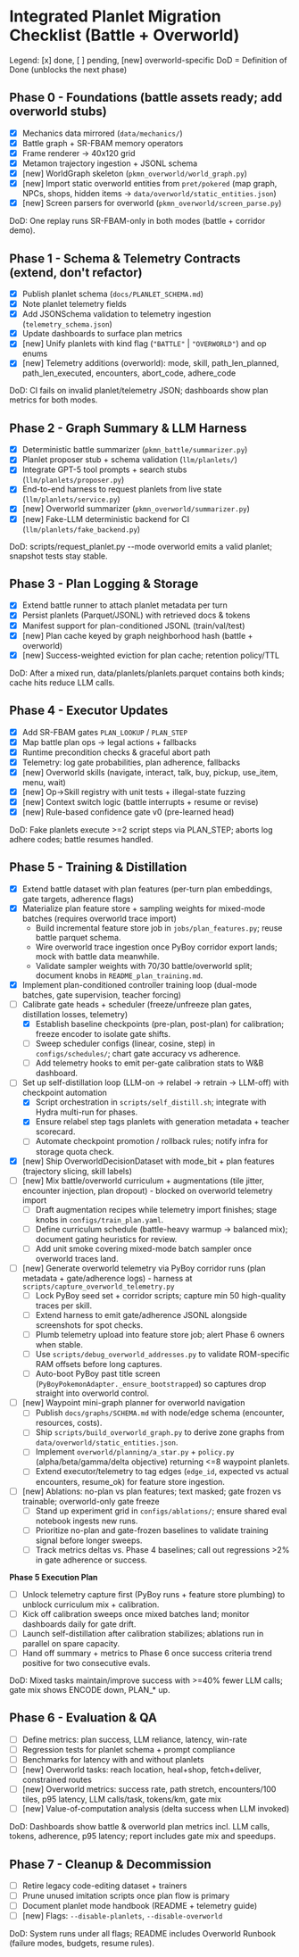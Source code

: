 # Integrated Planlet Migration Checklist (Battle + Overworld)

Legend: [x] done, [ ] pending, [new] overworld-specific
DoD = Definition of Done (unblocks the next phase)

## Phase 0 - Foundations (battle assets ready; add overworld stubs)
- [x] Mechanics data mirrored (`data/mechanics/`)
- [x] Battle graph + SR-FBAM memory operators
- [x] Frame renderer -> 40x120 grid
- [x] Metamon trajectory ingestion + JSONL schema
- [x] [new] WorldGraph skeleton (`pkmn_overworld/world_graph.py`)
- [x] [new] Import static overworld entities from `pret/pokered` (map graph, NPCs, shops, hidden items -> `data/overworld/static_entities.json`)
- [x] [new] Screen parsers for overworld (`pkmn_overworld/screen_parse.py`)

DoD: One replay runs SR-FBAM-only in both modes (battle + corridor demo).

## Phase 1 - Schema & Telemetry Contracts (extend, don't refactor)
- [x] Publish planlet schema (`docs/PLANLET_SCHEMA.md`)
- [x] Note planlet telemetry fields
- [x] Add JSONSchema validation to telemetry ingestion (`telemetry_schema.json`)
- [x] Update dashboards to surface plan metrics
- [x] [new] Unify planlets with kind flag (`"BATTLE"` | `"OVERWORLD"`) and op enums
- [x] [new] Telemetry additions (overworld): mode, skill, path_len_planned, path_len_executed, encounters, abort_code, adhere_code

DoD: CI fails on invalid planlet/telemetry JSON; dashboards show plan metrics for both modes.

## Phase 2 - Graph Summary & LLM Harness
- [x] Deterministic battle summarizer (`pkmn_battle/summarizer.py`)
- [x] Planlet proposer stub + schema validation (`llm/planlets/`)
- [x] Integrate GPT-5 tool prompts + search stubs (`llm/planlets/proposer.py`)
- [x] End-to-end harness to request planlets from live state (`llm/planlets/service.py`)
- [x] [new] Overworld summarizer (`pkmn_overworld/summarizer.py`)
- [x] [new] Fake-LLM deterministic backend for CI (`llm/planlets/fake_backend.py`)

DoD: scripts/request_planlet.py --mode overworld emits a valid planlet; snapshot tests stay stable.

## Phase 3 - Plan Logging & Storage
- [x] Extend battle runner to attach planlet metadata per turn
- [x] Persist planlets (Parquet/JSONL) with retrieved docs & tokens
- [x] Manifest support for plan-conditioned JSONL (train/val/test)
- [x] [new] Plan cache keyed by graph neighborhood hash (battle + overworld)
- [x] [new] Success-weighted eviction for plan cache; retention policy/TTL

DoD: After a mixed run, data/planlets/planlets.parquet contains both kinds; cache hits reduce LLM calls.

## Phase 4 - Executor Updates
- [x] Add SR-FBAM gates `PLAN_LOOKUP` / `PLAN_STEP`
- [x] Map battle plan ops -> legal actions + fallbacks
- [x] Runtime precondition checks & graceful abort path
- [x] Telemetry: log gate probabilities, plan adherence, fallbacks
- [x] [new] Overworld skills (navigate, interact, talk, buy, pickup, use_item, menu, wait)
- [x] [new] Op->Skill registry with unit tests + illegal-state fuzzing
- [x] [new] Context switch logic (battle interrupts + resume or revise)
- [x] [new] Rule-based confidence gate v0 (pre-learned head)

DoD: Fake planlets execute >=2 script steps via PLAN_STEP; aborts log adhere codes; battle resumes handled.

## Phase 5 - Training & Distillation
- [x] Extend battle dataset with plan features (per-turn plan embeddings, gate targets, adherence flags)
- [x] Materialize plan feature store + sampling weights for mixed-mode batches (requires overworld trace import)
  - Build incremental feature store job in `jobs/plan_features.py`; reuse battle parquet schema.
  - Wire overworld trace ingestion once PyBoy corridor export lands; mock with battle data meanwhile.
  - Validate sampler weights with 70/30 battle/overworld split; document knobs in `README_plan_training.md`.
- [x] Implement plan-conditioned controller training loop (dual-mode batches, gate supervision, teacher forcing)
- [ ] Calibrate gate heads + scheduler (freeze/unfreeze plan gates, distillation losses, telemetry)
  - [x] Establish baseline checkpoints (pre-plan, post-plan) for calibration; freeze encoder to isolate gate shifts.
  - [ ] Sweep scheduler configs (linear, cosine, step) in `configs/schedules/`; chart gate accuracy vs adherence.
  - [ ] Add telemetry hooks to emit per-gate calibration stats to W&B dashboard.
- [ ] Set up self-distillation loop (LLM-on -> relabel -> retrain -> LLM-off) with checkpoint automation
  - [x] Script orchestration in `scripts/self_distill.sh`; integrate with Hydra multi-run for phases.
  - [x] Ensure relabel step tags planlets with generation metadata + teacher scorecard.
  - [ ] Automate checkpoint promotion / rollback rules; notify infra for storage quota check.
- [x] [new] Ship OverworldDecisionDataset with mode_bit + plan features (trajectory slicing, skill labels)
- [ ] [new] Mix battle/overworld curriculum + augmentations (tile jitter, encounter injection, plan dropout) - blocked on overworld telemetry import
  - [ ] Draft augmentation recipes while telemetry import finishes; stage knobs in `configs/train_plan.yaml`.
  - [ ] Define curriculum schedule (battle-heavy warmup -> balanced mix); document gating heuristics for review.
  - [ ] Add unit smoke covering mixed-mode batch sampler once overworld traces land.
- [ ] [new] Generate overworld telemetry via PyBoy corridor runs (plan metadata + gate/adherence logs) - harness at `scripts/capture_overworld_telemetry.py`
  - [ ] Lock PyBoy seed set + corridor scripts; capture min 50 high-quality traces per skill.
  - [ ] Extend harness to emit gate/adherence JSONL alongside screenshots for spot checks.
  - [ ] Plumb telemetry upload into feature store job; alert Phase 6 owners when stable.
  - [ ] Use `scripts/debug_overworld_addresses.py` to validate ROM-specific RAM offsets before long captures.
  - [ ] Auto-boot PyBoy past title screen (`PyBoyPokemonAdapter._ensure_bootstrapped`) so captures drop straight into overworld control.
- [ ] [new] Waypoint mini-graph planner for overworld navigation
  - [ ] Publish `docs/graphs/SCHEMA.md` with node/edge schema (encounter, resources, costs).
  - [ ] Ship `scripts/build_overworld_graph.py` to derive zone graphs from `data/overworld/static_entities.json`.
  - [ ] Implement `overworld/planning/a_star.py` + `policy.py` (alpha/beta/gamma/delta objective) returning <=8 waypoint planlets.
  - [ ] Extend executor/telemetry to tag edges (`edge_id`, expected vs actual encounters, resume_ok) for feature store ingestion.
- [ ] [new] Ablations: no-plan vs plan features; text masked; gate frozen vs trainable; overworld-only gate freeze
  - [ ] Stand up experiment grid in `configs/ablations/`; ensure shared eval notebook ingests new runs.
  - [ ] Prioritize no-plan and gate-frozen baselines to validate training signal before longer sweeps.
  - [ ] Track metrics deltas vs. Phase 4 baselines; call out regressions >2% in gate adherence or success.

**Phase 5 Execution Plan**
- [ ] Unlock telemetry capture first (PyBoy runs + feature store plumbing) to unblock curriculum mix + calibration.
- [ ] Kick off calibration sweeps once mixed batches land; monitor dashboards daily for gate drift.
- [ ] Launch self-distillation after calibration stabilizes; ablations run in parallel on spare capacity.
- [ ] Hand off summary + metrics to Phase 6 once success criteria trend positive for two consecutive evals.

DoD: Mixed tasks maintain/improve success with >=40% fewer LLM calls; gate mix shows ENCODE down, PLAN_* up.

## Phase 6 - Evaluation & QA
- [ ] Define metrics: plan success, LLM reliance, latency, win-rate
- [ ] Regression tests for planlet schema + prompt compliance
- [ ] Benchmarks for latency with and without planlets
- [ ] [new] Overworld tasks: reach location, heal+shop, fetch+deliver, constrained routes
- [ ] [new] Overworld metrics: success rate, path stretch, encounters/100 tiles, p95 latency, LLM calls/task, tokens/km, gate mix
- [ ] [new] Value-of-computation analysis (delta success when LLM invoked)

DoD: Dashboards show battle & overworld plan metrics incl. LLM calls, tokens, adherence, p95 latency; report includes gate mix and speedups.

## Phase 7 - Cleanup & Decommission
- [ ] Retire legacy code-editing dataset + trainers
- [ ] Prune unused imitation scripts once plan flow is primary
- [ ] Document planlet mode handbook (README + telemetry guide)
- [ ] [new] Flags: `--disable-planlets`, `--disable-overworld`

DoD: System runs under all flags; README includes Overworld Runbook (failure modes, budgets, resume rules).
